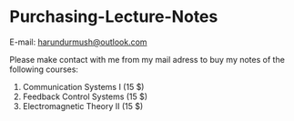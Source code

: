 # Purchasing-Lecture-Notes
E-mail: harundurmush@outlook.com

Please make contact with me from my mail adress to buy my notes of the following courses:
1. Communication Systems I (15 $)
2. Feedback Control Systems (15 $)
3. Electromagnetic Theory II (15 $)
